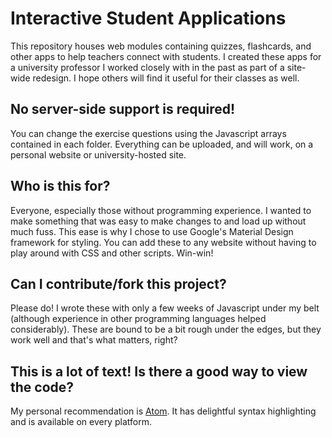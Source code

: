 # Interactive Student Applications

This repository houses web modules containing quizzes, flashcards, and other apps to help teachers connect with students. I created these apps for a university professor I worked closely with in the past as part of a site-wide redesign. I hope others will find it useful for their classes as well.

## No server-side support is required!

You can change the exercise questions using the Javascript arrays contained in each folder. Everything can be uploaded, and will work, on a personal website or university-hosted site.

## Who is this for?

Everyone, especially those without programming experience. I wanted to make something that was easy to make changes to and load up without much fuss. This ease is why I chose to use Google's Material Design framework for styling. You can add these to any website without having to play around with CSS and other scripts. Win-win!

## Can I contribute/fork this project?

Please do! I wrote these with only a few weeks of Javascript under my belt (although experience in other programming languages helped considerably). These are bound to be a bit rough under the edges, but they work well and that's what matters, right?

## This is a lot of text! Is there a good way to view the code?

My personal recommendation is [Atom](https://atom.io/). It has delightful syntax highlighting and is available on every platform.
